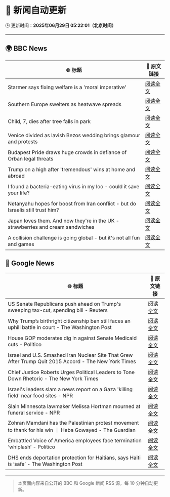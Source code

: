 # 🧠 新闻自动更新

🕒 更新时间：**2025年06月29日 05:22:01（北京时间）**

---

## 🌍 BBC News

| 🌐 标题 | 🔗 原文链接 |
|--------|-------------|
| Starmer says fixing welfare is a 'moral imperative' | [阅读全文](https://www.bbc.com/news/articles/c20wxq3q1x3o) |
| Southern Europe swelters as heatwave spreads | [阅读全文](https://www.bbc.com/news/articles/c5y74nv1zqpo) |
| Child, 7, dies after tree falls in park | [阅读全文](https://www.bbc.com/news/articles/c4gdr4el5vpo) |
| Venice divided as lavish Bezos wedding brings glamour and protests | [阅读全文](https://www.bbc.com/news/articles/c5ylk5nznkyo) |
| Budapest Pride draws huge crowds in defiance of Orban legal threats | [阅读全文](https://www.bbc.com/news/articles/c23g02dl1z8o) |
| Trump on a high after 'tremendous' wins at home and abroad | [阅读全文](https://www.bbc.com/news/articles/c994p7vd8l5o) |
| I found a bacteria-eating virus in my loo - could it save your life? | [阅读全文](https://www.bbc.com/news/articles/czryvm3nlvdo) |
| Netanyahu hopes for boost from Iran conflict - but do Israelis still trust him? | [阅读全文](https://www.bbc.com/news/articles/cvgnp2l2vj9o) |
| Japan loves them. And now they're in the UK - strawberries and cream sandwiches | [阅读全文](https://www.bbc.com/news/articles/c75rdryk63lo) |
| A collision challenge is going global - but it's not all fun and games | [阅读全文](https://www.bbc.com/news/articles/cedg05z18z7o) |

## 📰 Google News

| 🌐 标题 | 🔗 原文链接 |
|--------|-------------|
| US Senate Republicans push ahead on Trump's sweeping tax-cut, spending bill - Reuters | [阅读全文](https://news.google.com/rss/articles/CBMiuwFBVV95cUxQakk0azlpSFVXMUs5SGN3RFZSUFFlMkxjQnNxWEdKcU90RHZOalJLVHBMM2F4WTExc2VsejRYcXVKd1M3TGo5Yk0zRTAwTnBmbERzZDFvMi1FQXRWMGhFNXgtRlB3X3AwdWIyVmRvVW9TWDg5N0IyUU1EdDJMQjNhbmpqS1Qxa191YnBKd3pva3Rta0dqdG1FcjcyZVhwN09SbWR6bUl1d2s0UzVWelVyZFR6UmNIamUzSXhV?oc=5) |
| Why Trump’s birthright citizenship ban still faces an uphill battle in court - The Washington Post | [阅读全文](https://news.google.com/rss/articles/CBMiogFBVV95cUxQRnRmZEE1eXFlTHFUQm56U1VDNWx2ZU1yc1Btb3dudUk2WVFIWk1DOUZHaXduS1ZXRk5NdHJBM1ZDTGI2THJWTUJRYTdXdFpHOF9IdHZjeDF6UF9vbXZHd2xMSC1KMnEya2lFQXFlOHhzbFMzUHRJdkEwSHNxQlVEb19vY29TNVFqaGJZanc3bUVOeU1SWmlrVFFONzlPUmlhVHc?oc=5) |
| House GOP moderates dig in against Senate Medicaid cuts - Politico | [阅读全文](https://news.google.com/rss/articles/CBMinwFBVV95cUxOeklRc3dyV0VlaWQydUV2WGZBZEwwVGRCV1JDMEFmUVBhWE9WVEtzQ3dWaGc3bVN3UVF0cC04UWZpYW8xSTd4OXhVNUlLWGZRb2NqUFpLQU9TdXdIT1RlUlRqc1oyN3lINUxrMnJTOTVHNjNjYlo2eHVmb2lEYldZRlpoV0xNSVhMZkpVNTk1QnE3OW84LXdOeVduWlQ5Uk0?oc=5) |
| Israel and U.S. Smashed Iran Nuclear Site That Grew After Trump Quit 2015 Accord - The New York Times | [阅读全文](https://news.google.com/rss/articles/CBMif0FVX3lxTE13SUg4cE5RUXVKZm1fb3pWc2kyTEpWSUptWnhfa1dzMzdHUEthOHFtbXVzbWYtT1dEc011MVhaaERKNzVNYkd4Q2pvVUhSOVdFYTZpSzF4NWplMWNqeEhJN3cyQ3hDd0FRYjFkUG5Bb01UVWdxTWRZSEVPaHJjbTg?oc=5) |
| Chief Justice Roberts Urges Political Leaders to Tone Down Rhetoric - The New York Times | [阅读全文](https://news.google.com/rss/articles/CBMifEFVX3lxTE5lVElWUEU0YUNHTDlVMEtHQVhuS2E5UGtpcENxRjFqc0h6ZVljY0tPcFJuMHliMXNQaXhfeF8ydHB6T28xVXMyLVd6M1NuQ1RVcWdNZ3liWTdhMVc4TWJjSGQtb1JxbzZjX3gtU1Z6d285X2sxT1V5VGh3a2k?oc=5) |
| Israel's leaders slam a news report on a Gaza 'killing field' near food sites - NPR | [阅读全文](https://news.google.com/rss/articles/CBMie0FVX3lxTE1nQzNRcVN3VTJnQUJ6bjFPMDdkLW00d1NyeGtCQ2o0cHNoeng1N0xYeVlONFNFbDhIQlpYZFg1VTMxemNnVGNIaWZKMzdNWm1jNFJWSm9RSnp0WEtZd21vbHBYRDcxSnZhVVZibDlzSTNhVHJlakFpbGpmVQ?oc=5) |
| Slain Minnesota lawmaker Melissa Hortman mourned at funeral service - NPR | [阅读全文](https://news.google.com/rss/articles/CBMikwFBVV95cUxOcGxsU2tleklyRVlQV3Y3V3VfOVoyTWZ5OHBCNVV3cHBXSTJPNGNfWXVpSEY4WnN6LVhMeXpIdWlHeUhUQnduUnBhaGRja0RmNUh2QlA5M2NZVWFMejRMakozZnA1V1VwQWh2WFEtQ0FqQm9NOGltNUpkenVMYlE5eTJKcmdkQnhqZFE1SVJLaGREZWs?oc=5) |
| Zohran Mamdani has the Palestinian protest movement to thank for his win ｜ Heba Gowayed - The Guardian | [阅读全文](https://news.google.com/rss/articles/CBMilgFBVV95cUxOQjNLUzg1dkpXeXhWdmJabmNXY0F2dkZua2lwc19xYl9Tc3AyQ2F3Mlh0WjU4S1FobzhDck5RNkVOVXhhSUJjNzNWaFdSUkJHREs2UXNpUk1wQjNNQkM2ZUppZFhibnJHcTM4U2JUbEJTd2l4VHROYTZIdllnNEJnN2FQNzBYLWJFZlI3TVE5OWJ1b240Qnc?oc=5) |
| Embattled Voice of America employees face termination ‘whiplash’ - Politico | [阅读全文](https://news.google.com/rss/articles/CBMihAFBVV95cUxNQklYa0VieFVhZ0RYaEkzV3lLNzRaaV92MTBsbFRIQS1VcnYwdHNJRTBVR0ZLMjF0X0VFRG94OUdjMUVWbk5oc0Y5Vm9EbGFmN3pCb1ZOUUVBNnFnVkNlTlZ6RDhFM1JKYlhtaHBQSkJUcmhvWG80ZmJwZkE1OGxaMlN3aFM?oc=5) |
| DHS ends deportation protection for Haitians, says Haiti is ‘safe’ - The Washington Post | [阅读全文](https://news.google.com/rss/articles/CBMimwFBVV95cUxOSzNWX3FORVJudDVoNEFHVUV4V3VQZ0xnNy16cTgyWVJpMk14WFlNblpNandfdXRPSkI2WVNzS1Bxa3VXLVJUTjlQaDZXeFBnUy1aT2tLdFJJMUZ4bUN4MVoxWmFzVndxSkVmenlOaEQ3a2VTQWJzVlZDNHc1T2lHZDVFU2N1MHY1RGpwTWNIZUV1cHVTOVgtdFJrQQ?oc=5) |

---
> 本页面内容来自公开的 BBC 和 Google 新闻 RSS 源，每 10 分钟自动更新。